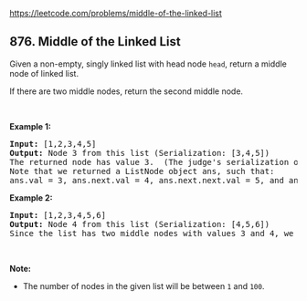 https://leetcode.com/problems/middle-of-the-linked-list

## 876. Middle of the Linked List

<div><p>Given a non-empty, singly linked list with head node <code>head</code>, return a middle node of linked list.</p>
<p>If there are two middle nodes, return the second middle node.</p>
<p> </p>
<div>
<p><strong>Example 1:</strong></p>
<pre><strong>Input: </strong><span id="example-input-1-1">[1,2,3,4,5]</span>
<strong>Output: </strong>Node 3 from this list (Serialization: <span id="example-output-1">[3,4,5]</span>)
The returned node has value 3.  (The judge's serialization of this node is [3,4,5]).
Note that we returned a ListNode object ans, such that:
ans.val = 3, ans.next.val = 4, ans.next.next.val = 5, and ans.next.next.next = NULL.
</pre>
<div>
<p><strong>Example 2:</strong></p>
<pre><strong>Input: </strong><span id="example-input-2-1">[1,2,3,4,5,6]</span>
<strong>Output: </strong>Node 4 from this list (Serialization: <span id="example-output-2">[4,5,6]</span>)
Since the list has two middle nodes with values 3 and 4, we return the second one.
</pre>
<p> </p>
<p><strong>Note:</strong></p>
<ul>
<li>The number of nodes in the given list will be between <code>1</code> and <code>100</code>.</li>
</ul>
</div>
</div>
</div>
